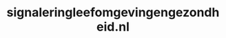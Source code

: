 ---
layout: post
title:  "signaleringleefomgevingengezondheid.nl"
internal_url:  "/dutchgov/signaleringleefomgevingengezondheid.nl.html"
subdomains_count: 2
all_subdomains_count: 2
urls_count: 2
ssl_rank: 0
http_rank: 70
url_link: /data/signaleringleefomgevingengezondheid.nl/urls.txt
all_subdomains_link: /data/signaleringleefomgevingengezondheid.nl/all_subdomains.txt
subdomains_link: /data/signaleringleefomgevingengezondheid.nl/subdomains.txt
categories: dutchgov
---